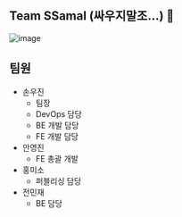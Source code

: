 ## Team SSamal (싸우지말조...) 👋

![image](https://user-images.githubusercontent.com/36991763/222152545-fe08593c-5df0-49b3-a912-fad60863d9ca.png)

## 팀원
- 손우진
  - 팀장
  - DevOps 담당
  - BE 개발 담당
  - FE 개발 담당
- 안영진
  - FE 총괄 개발
- 홍미소
  - 퍼블리싱 담당
- 전민재
  - BE 담당
